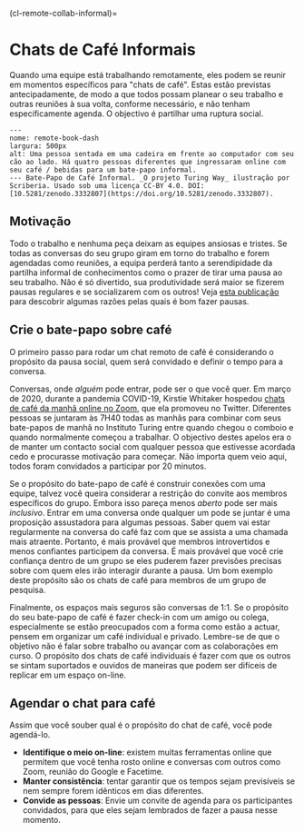 (cl-remote-collab-informal)=
# Chats de Café Informais

Quando uma equipe está trabalhando remotamente, eles podem se reunir em momentos específicos para "chats de café". Estas estão previstas antecipadamente, de modo a que todos possam planear o seu trabalho e outras reuniões à sua volta, conforme necessário, e não tenham especificamente agenda. O objectivo é partilhar uma ruptura social.

```{figure} ../../figures/remote-book-dash.jpg
---
nome: remote-book-dash
largura: 500px
alt: Uma pessoa sentada em uma cadeira em frente ao computador com seu cão ao lado. Há quatro pessoas diferentes que ingressaram online com seu café / bebidas para um bate-papo informal.
--- Bate-Papo de Café Informal. _O projeto Turing Way_ ilustração por Scriberia. Usado sob uma licença CC-BY 4.0. DOI: [10.5281/zenodo.3332807](https://doi.org/10.5281/zenodo.3332807).
```

## Motivação

Todo o trabalho e nenhuma peça deixam as equipes ansiosas e tristes. Se todas as conversas do seu grupo giram em torno do trabalho e forem agendadas como reuniões, a equipa perderá tanto a serendipidade da partilha informal de conhecimentos como o prazer de tirar uma pausa ao seu trabalho. Não é só divertido, sua produtividade será maior se fizerem pausas regulares e se socializarem com os outros! Veja [esta publicação](https://buffer.com/resources/science-taking-breaks-at-work/) para descobrir algumas razões pelas quais é bom fazer pausas.

## Crie o bate-papo sobre café

O primeiro passo para rodar um chat remoto de café é considerando o propósito da pausa social, quem será convidado e definir o tempo para a conversa.

Conversas, onde *alguém* pode entrar, pode ser o que você quer. Em março de 2020, durante a pandemia COVID-19, Kirstie Whitaker hospedou [chats de café da manhã online no Zoom](https://twitter.com/kirstie_j/status/1239455513080926208?s=20), que ela promoveu no Twitter. Diferentes pessoas se juntaram às 7H40 todas as manhãs para combinar com seus bate-papos de manhã no Instituto Turing entre quando chegou o comboio e quando normalmente começou a trabalhar. O objectivo destes apelos era o de manter um contacto social com qualquer pessoa que estivesse acordada cedo e procurasse motivação para começar. Não importa quem veio aqui, todos foram convidados a participar por 20 minutos.

Se o propósito do bate-papo de café é construir conexões com uma equipe, talvez você queira considerar a restrição do convite aos membros específicos do grupo. Embora isso pareça menos *aberto* pode ser mais *inclusivo*. Entrar em uma conversa onde qualquer um pode se juntar é uma proposição assustadora para algumas pessoas. Saber quem vai estar regularmente na conversa do café faz com que se assista a uma chamada mais atraente. Portanto, é mais provável que membros introvertidos e menos confiantes participem da conversa. É mais provável que você crie confiança dentro de um grupo se eles puderem fazer previsões precisas sobre com quem eles irão interagir durante a pausa. Um bom exemplo deste propósito são os chats de café para membros de um grupo de pesquisa.

Finalmente, os espaços mais seguros são conversas de 1:1. Se o propósito do seu bate-papo de café é fazer check-in com um amigo ou colega, especialmente se estão preocupados com a forma como estão a actuar, pensem em organizar um café individual e privado. Lembre-se de que o objetivo não é falar sobre trabalho ou avançar com as colaborações em curso. O propósito dos chats de café individuais é fazer com que os outros se sintam suportados e ouvidos de maneiras que podem ser difíceis de replicar em um espaço on-line.

## Agendar o chat para café

Assim que você souber qual é o propósito do chat de café, você pode agendá-lo.

- **Identifique o meio on-line**: existem muitas ferramentas online que permitem que você tenha rosto online e conversas com outros como Zoom, reunião do Google e Facetime.
- **Manter consistência**: tentar garantir que os tempos sejam previsíveis se nem sempre forem idênticos em dias diferentes.
- **Convide as pessoas**: Envie um convite de agenda para os participantes convidados, para que eles sejam lembrados de fazer a pausa nesse momento.
